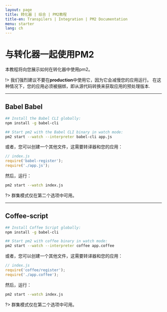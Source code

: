 ```yaml
---
layout: page
title: 转化器 | 综合 | PM2教程
title-en: Transpilers | Integration | PM2 Documentation
menu: starter
lang: ch
---
```


# 与转化器一起使用PM2

本教程将向您展示如何在转化器中使用pm2。

!> 我们强烈建议不要在**production**中使用它，因为它会减慢您的应用运行。 在这种情况下，您的应用必须被捆绑，即从源代码转换来获取应用的预处理版本.

---

## Babel Babel

```bash
## Install the Babel CLI globally:
npm install -g babel-cli

## Start pm2 with the Babel CLI binary in watch mode:
pm2 start --watch --interpreter babel-cli app.js
```

或者，您可以创建一个其他文件，这需要转译器和您的应用：
```javascript
// index.js
require('babel-register');
require('./app.js');
```
然后，运行：
```bash
pm2 start --watch index.js
```

?> 群集模式仅在第二个选项中可用。

---

## Coffee-script

```bash
## Install Coffee Script globally:
npm install -g babel-cli

## Start pm2 with coffee binary in watch mode:
pm2 start --watch --interpreter coffee app.coffee
```

或者，您可以创建一个其他文件，这需要转译器和您的应用：
```javascript
// index.js
require('coffee/register');
require('./app.coffee');
```
然后，运行：
```bash
pm2 start --watch index.js
```

?> 群集模式仅在第二个选项中可用。